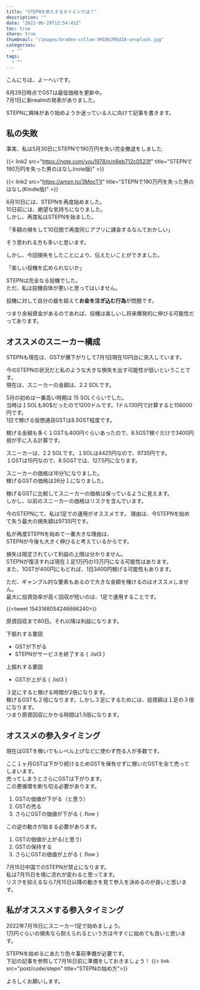 ```yaml
---
title: "STEPNを参入するタイミングは？"
description: ""
date: "2022-06-29T12:54:45Z"
toc: true
share: true
thumbnail: "/images/braden-collum-9HI8UJMSdZA-unsplash.jpg"
categories:
  - ""
tags:
  - ""
---
```


こんにちは、よーへいです。

6月29日時点でGSTは最低価格を更新中。  
7月1日に新realmの発表がありました。

STEPNに興味があり始めようか迷っている人に向けて記事を書きます。

<!--more-->

## 私の失敗

事実、私は5月30日にSTEPNで190万円を失い完全撤退をしました.  

{{< link2 src="https://note.com/you1978/n/n8eb712c0523f" title="STEPNで190万円を失った男のはなし(note版)" >}}

{{< link2 src="https://amzn.to/3MpcT1I" title="STEPNで190万円を失った男のはなし(Kindle版)" >}}

6月10日には、STEPNを再度始めました。  
10日前には、絶望な気持ちになりました。    
しかし、再度私はSTEPNを始ました。  

「多額の損をして10日間で再度同じアプリに課金するなんておかしい」

そう思われる方も多いと思います。  

しかし、今回損失をしたことにより、伝えたいことができました。 

「楽しい投機を広められないか」

STEPNは完全なる投機でした。  
ただ、私は投機自体が悪いと思ってはいません。  

投機に対して自分の器を超えて**お金を注ぎ込む行為**が問題です。  

つまり余裕資金があるのであれば、投機は楽しいし将来爆発的に伸びる可能性だってあります。

## オススメのスニーカー構成

STEPNも現在は、GSTが爆下がりして7月1日現在10円台に突入しています。  

今のSTEPNの状況だと私のような大きな損失を出す可能性が低いということです。  
現在は、スニーカーの金額は、2.2 SOLです。

5月の初めは一番高い時期は 15 SOLぐらいでした。  
当時は１SOLも80$だったので1200ドルです。1ドル130円で計算すると156000円です。  
1日で稼げる仮想通貨GSTは8.5GST程度です。  

稼げる金額も多く１GSTも400円ぐらいあったので、8.5GST稼ぐだけで3400円弱が手に入る計算です。  

スニーカーは、2.2 SOLです。１SOLは4425円なので、9735円です。  
１GSTは15円なので、8.5GSTでは、127.5円になります。

スニーカーの価格は16分1になりました。   
稼げるGSTの価格は26分１になりました。  

稼げるGSTに比較してスニーカーの価格は保っているように見えます。  
しかし、以前のスニーカーの価格はリスクを含んでいます。  

今のSTEPNにて、私は1足での運用がオススメです。
理由は、今STEPNを始めて失う最大の損失額は9735円です。  

私が再度STEPNを始めて一番大きな理由は、  
STEPNが今後も大きく伸びると考えているからです。  

損失は限定されていて利益の上限は分かりません。  
STEPNが復活すれば現在１足1万円の13万円になる可能性はあります。  
また、1GSTが400円にもどれば、1日3400円稼げる可能性もあります。  

ただ、ギャンブル的な要素もあるので大きな金額を賭けるのはオススメしません。  
最大に投資効率が高く回収が短いのは、1足で運用することです。  

{{<tweet 1543168054246666240>}}

原資回収まで80日。それ以降は利益になります。  

下振れする要因
- GSTが下がる
- STEPNがサービスを終了する
{ .list3 }

上振れする要因
- GSTが上がる
{ .list3 }

３足にすると稼げる時間が2倍になります。  
稼げるGSTも２倍になります。しかし３足にするためには、投資額は１足の３倍になります。  
つまり原資回収にかかる時間は1.5倍になります。  

## オススメの参入タイミング
 
現在はGSTを稼いでもレベル上げなどに使わず売る人が多数です。  

ここ１ヶ月GSTは下がり続けるためGSTを保有せずに稼いだGSTを全て売ってしまいます。  
売ってしまうとさらにGSTは下がります。  
この悪循環を断ち切る必要があります。

1. GSTの価値が下がる（と思う）
1. GSTの売る
1. さらにGSTの価値が下がる
{ .flow }

この逆の動きが始まる必要があります。

1. GSTの価値が上がる(と思う)
1. GSTの保持する
1. さらにGSTの価値が上がる
{ .flow }

7月15日中国でのSTEPNが禁止になります。  
私は7月15日を境に流れが変わると思ってます。  
リスクを抑えるなら7月15日以降の動きを見て参入を決めるのが良いと思います。

## 私がオススメする参入タイミング

2022年7月16日にスニーカー1足で始めましょう。  
1万円ぐらいの損失なら耐えられるという方は今すぐに始めても良いと思います。  

STEPNを始めるにあたり色々事前準備が必要です。  
下記の記事を参照して7月16日前に準備をしておきましょう！
{{< link src="post/code/stepn" title="STEPNの始め方">}}

よろしくお願いします。


